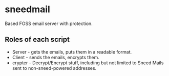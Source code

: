 # sneedmail
Based FOSS email server with protection.

## Roles of each script

* Server - gets the emails, puts them in a readable format.
* Client - sends the emails, encrypts them.
* crypter - Decrypt/Encrypt stuff, including but not limited to Sneed Mails sent to non-sneed-powered addresses.
